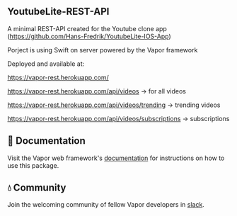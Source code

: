 ## YoutubeLite-REST-API

A minimal REST-API created for the Youtube clone app (https://github.com/Hans-Fredrik/YoutubeLite-IOS-App) 

Porject is using Swift on server powered by the Vapor framework

Deployed and available at:

https://vapor-rest.herokuapp.com/

https://vapor-rest.herokuapp.com/api/videos -> for all videos 

https://vapor-rest.herokuapp.com/api/videos/trending -> trending videos 

https://vapor-rest.herokuapp.com/api/videos/subscriptions -> subscriptions  

## 📖 Documentation

Visit the Vapor web framework's [documentation](http://docs.vapor.codes) for instructions on how to use this package.

## 💧 Community

Join the welcoming community of fellow Vapor developers in [slack](http://vapor.team).
